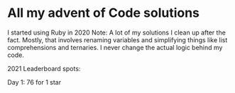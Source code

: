 # All my advent of Code solutions
I started using Ruby in 2020
Note: A lot of my solutions I clean up after the fact. Mostly, that involves renaming variables and simplifying things like list comprehensions and ternaries. I never change the actual logic behind my code.

2021 Leaderboard spots:

Day 1: 76 for 1 star
